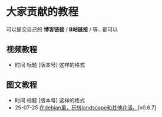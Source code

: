 # 大家贡献的教程
可以提交自己的 **博客链接** / **B站链接** / 等.. 都可以

## 视频教程
- 时间 标题 [版本号] 这样的格式

## 图文教程
- 时间 标题 [版本号] 这样的格式
- 25-07-25 [在debian里，玩转landscape和其他花活。](https://github.com/CyberRookie-X/play_with_landscape_and_other_tricks_on_debian)[v0.6.7]